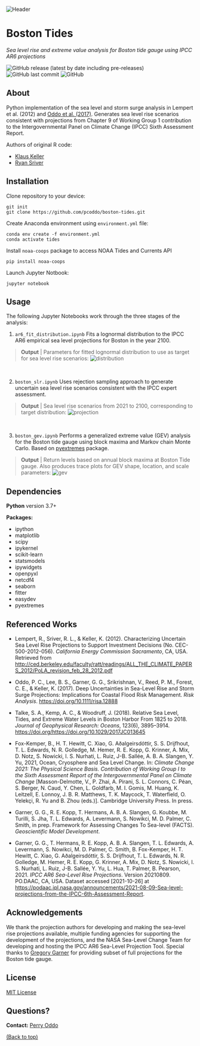 <!-- Header -->
![Header](https://raw.githubusercontent.com/pcoddo/boston-tides/main/img/header.png)

# **Boston Tides**
</p>
<p align="left">
    <em>Sea level rise and extreme value analysis for Boston tide gauge using IPCC AR6 projections</em>
</p>

<!-- Badges -->
![GitHub release (latest by date including pre-releases)](https://img.shields.io/github/v/release/pcoddo/boston-tides?include_prereleases)
![GitHub last commit](https://img.shields.io/github/last-commit/pcoddo/boston-tides)
![GitHub](https://img.shields.io/github/license/pcoddo/boston-tides)

## About
Python implementation of the sea level and storm surge analysis in Lempert et al. (2012) and [Oddo et al. (2017)](https://onlinelibrary.wiley.com/doi/full/10.1111/risa.12888). Generates sea level rise scenarios consistent with projections from Chapter 9 of Working Group 1 contribution to the Intergovernmental Panel on Climate Change (IPCC) Sixth Assessment Report.

Authors of original R code:
- [Klaus Keller ](https://personal.ems.psu.edu/~kzk10/)
- [Ryan Sriver](https://atmos.illinois.edu/directory/profile/rsriver)

## Installation

Clone repository to your device:
```shell
git init
git clone https://github.com/pcoddo/boston-tides.git
```
Create Anaconda environment using `environment.yml` file:
```shell
conda env create -f environment.yml
conda activate tides
```
Install `noaa-coops` package to access NOAA Tides and Currents API
```
pip install noaa-coops
```
Launch Jupyter Notbook:
```shell
jupyter notebook
```

## Usage
The following Jupyter Notebooks work through the three stages of the analysis:

1. `ar6_fit_distribution.ipynb` Fits a lognormal distribution to the IPCC AR6 empirical sea level projections for Boston in the year 2100.

> **Output** | Parameters for fitted lognormal distribution to use as target for sea level rise scenarios:
![distribution](https://raw.githubusercontent.com/pcoddo/boston-tides/main/img/distribution.png)

<br />

2. `boston_slr.ipynb` Uses rejection sampling approach to generate uncertain sea level rise scenarios consistent with the IPCC expert assessment.

> **Output** | Sea level rise scenarios from 2021 to 2100, corresponding to target distribution:
![projection](https://raw.githubusercontent.com/pcoddo/boston-tides/main/img/projection.png)

<br />

3. `boston_gev.ipynb` Performs a generalized extreme value (GEV) analysis for the Boston tide gauge using block maxima and Markov chain Monte Carlo. Based on [pyextremes](https://github.com/georgebv/pyextremes) package.

> **Output** | Return levels based on annual block maxima at Boston Tide gauge. Also produces trace plots for GEV shape, location, and scale parameters:
![gev](https://raw.githubusercontent.com/pcoddo/boston-tides/main/img/gev.png)

## Dependencies
**Python** version 3.7+

**Packages:**
  - ipython
  - matplotlib
  - scipy
  - ipykernel
  - scikit-learn
  - statsmodels
  - ipywidgets
  - openpyxl
  - netcdf4
  - seaborn
  - fitter
  - easydev
  - pyextremes
  
## Referenced Works
- Lempert, R., Sriver, R. L., & Keller, K. (2012). Characterizing Uncertain Sea Level Rise Projections to Support Investment Decisions (No. CEC-500-2012-056). *California Energy Commission Sacramento*, CA, USA. Retrieved from http://ced.berkeley.edu/faculty/ratt/readings/ALL_THE_CLIMATE_PAPERS_2012/PoLA_revision_feb_28_2012.pdf

- Oddo, P. C., Lee, B. S., Garner, G. G., Srikrishnan, V., Reed, P. M., Forest, C. E., & Keller, K. (2017). Deep Uncertainties in Sea-Level Rise and Storm Surge Projections: Implications for Coastal Flood Risk Management. *Risk Analysis*. https://doi.org/10.1111/risa.12888


- Talke, S. A., Kemp, A. C., & Woodruff, J. (2018). Relative Sea Level, Tides, and Extreme Water Levels in Boston Harbor From 1825 to 2018. *Journal of Geophysical Research: Oceans*, 123(6), 3895–3914. https://doi.org/https://doi.org/10.1029/2017JC013645

- Fox-Kemper, B., H. T. Hewitt, C. Xiao, G. Aðalgeirsdóttir, S. S. Drijfhout, T. L. Edwards, N. R. Golledge, M. Hemer, R. E. Kopp, G. Krinner, A. Mix, D. Notz, S. Nowicki, I. S. Nurhati, L. Ruiz, J-B. Sallée, A. B. A. Slangen, Y. Yu, 2021, Ocean, Cryosphere and Sea Level Change. In: *Climate Change 2021: The Physical Science Basis. Contribution of Working Group I to the Sixth Assessment Report of the Intergovernmental Panel on Climate Change* [Masson-Delmotte, V., P. Zhai, A. Pirani, S. L. Connors, C. Péan, S. Berger, N. Caud, Y. Chen, L. Goldfarb, M. I. Gomis, M. Huang, K. Leitzell, E. Lonnoy, J. B. R. Matthews, T. K. Maycock, T. Waterfield, O. Yelekçi, R. Yu and B. Zhou (eds.)]. Cambridge University Press. In press.

- Garner, G. G., R. E. Kopp, T. Hermans, A. B. A. Slangen, G. Koubbe, M. Turilli, S. Jha, T. L. Edwards, A. Levermann, S. Nowikci, M. D. Palmer, C. Smith, in prep. Framework for Assessing Changes To Sea-level (FACTS). *Geoscientific Model Development*.

- Garner, G. G., T. Hermans, R. E. Kopp, A. B. A. Slangen, T. L. Edwards, A. Levermann, S. Nowikci, M. D. Palmer, C. Smith, B. Fox-Kemper, H. T. Hewitt, C. Xiao, G. Aðalgeirsdóttir, S. S. Drijfhout, T. L. Edwards, N. R. Golledge, M. Hemer, R. E. Kopp, G. Krinner, A. Mix, D. Notz, S. Nowicki, I. S. Nurhati, L. Ruiz, J-B. Sallée, Y. Yu, L. Hua, T. Palmer, B. Pearson, 2021. *IPCC AR6 Sea-Level Rise Projections*. Version 20210809. PO.DAAC, CA, USA. Dataset accessed [2021-10-26] at https://podaac.jpl.nasa.gov/announcements/2021-08-09-Sea-level-projections-from-the-IPCC-6th-Assessment-Report.

## Acknowledgements
We thank the projection authors for developing and making the sea-level rise projections available, multiple funding agencies for supporting the development of the projections, and the NASA Sea-Level Change Team for developing and hosting the IPCC AR6 Sea-Level Projection Tool. Special thanks to [Gregory Garner](https://sites.google.com/site/gggarner121) for providing subset of full projections for the Boston tide gauge.

## License
[MIT License](https://opensource.org/licenses/MIT)

## Questions?
**Contact:** [Perry Oddo](https://perryoddo.com)

[(Back to top)](#About)

